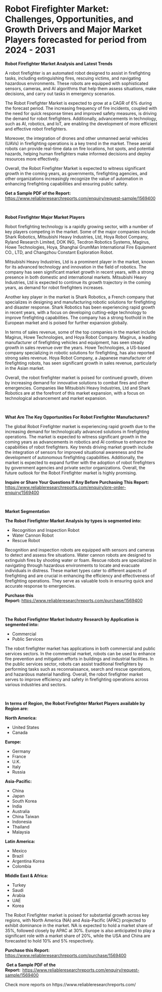 <p><h1>Robot Firefighter Market: Challenges, Opportunities, and Growth Drivers and Major Market Players forecasted for period from 2024 - 2031</h1></p><p><strong>Robot Firefighter Market Analysis and Latest Trends</strong></p>
<p><p>A robot firefighter is an automated robot designed to assist in firefighting tasks, including extinguishing fires, rescuing victims, and navigating hazardous environments. These robots are equipped with sophisticated sensors, cameras, and AI algorithms that help them assess situations, make decisions, and carry out tasks in emergency scenarios.</p><p>The Robot Firefighter Market is expected to grow at a CAGR of 6% during the forecast period. The increasing frequency of fire incidents, coupled with the need for quick response times and improved safety measures, is driving the demand for robot firefighters. Additionally, advancements in technology, such as AI, robotics, and IoT, are enabling the development of more efficient and effective robot firefighters.</p><p>Moreover, the integration of drones and other unmanned aerial vehicles (UAVs) in firefighting operations is a key trend in the market. These aerial robots can provide real-time data on fire locations, hot spots, and potential hazards, helping human firefighters make informed decisions and deploy resources more effectively.</p><p>Overall, the Robot Firefighter Market is expected to witness significant growth in the coming years, as governments, firefighting agencies, and other organizations increasingly recognize the value of automation in enhancing firefighting capabilities and ensuring public safety.</p></p>
<p><strong>Get a Sample PDF of the Report:&nbsp;</strong> <a href="https://www.reliableresearchreports.com/enquiry/request-sample/1569400">https://www.reliableresearchreports.com/enquiry/request-sample/1569400</a></p>
<p>&nbsp;</p>
<p><strong>Robot Firefighter Major Market Players</strong></p>
<p><p>Robot firefighting technology is a rapidly growing sector, with a number of key players competing in the market. Some of the major companies include Shark Robotics, Mitsubishi Heavy Industries, Ltd, Hoya Robot Company, Ryland Research Limited, DOK ING, Tecdron Robotics Systems, Magirus, Howe Technologies, Hoya, Shanghai GrumMan International Fire Equipment CO., LTD, and Changzhou Constant Exploration Robot.</p><p>Mitsubishi Heavy Industries, Ltd is a prominent player in the market, known for its advanced technology and innovation in the field of robotics. The company has seen significant market growth in recent years, with a strong presence in both domestic and international markets. Mitsubishi Heavy Industries, Ltd is expected to continue its growth trajectory in the coming years, as demand for robot firefighters increases.</p><p>Another key player in the market is Shark Robotics, a French company that specializes in designing and manufacturing robotic solutions for firefighting and disaster response. Shark Robotics has been experiencing rapid growth in recent years, with a focus on developing cutting-edge technology to improve firefighting capabilities. The company has a strong foothold in the European market and is poised for further expansion globally.</p><p>In terms of sales revenue, some of the top companies in the market include Magirus, Howe Technologies, and Hoya Robot Company. Magirus, a leading manufacturer of firefighting vehicles and equipment, has seen steady growth in sales revenue over the years. Howe Technologies, a US-based company specializing in robotic solutions for firefighting, has also reported strong sales revenue. Hoya Robot Company, a Japanese manufacturer of firefighting robots, has seen significant growth in sales revenue, particularly in the Asian market.</p><p>Overall, the robot firefighter market is poised for continued growth, driven by increasing demand for innovative solutions to combat fires and other emergencies. Companies like Mitsubishi Heavy Industries, Ltd and Shark Robotics are at the forefront of this market expansion, with a focus on technological advancement and market expansion.</p></p>
<p>&nbsp;</p>
<p><strong>What Are The Key Opportunities For Robot Firefighter Manufacturers?</strong></p>
<p><p>The global Robot Firefighter market is experiencing rapid growth due to the increasing demand for technologically advanced solutions in firefighting operations. The market is expected to witness significant growth in the coming years as advancements in robotics and AI continue to enhance the capabilities of robot firefighters. Key trends driving market growth include the integration of sensors for improved situational awareness and the development of autonomous firefighting capabilities. Additionally, the market is expected to expand further with the adoption of robot firefighters by government agencies and private sector organizations. Overall, the future outlook for the Robot Firefighter market is highly promising.</p></p>
<p><strong>Inquire or Share Your Questions If Any Before Purchasing This Report:</strong> <a href="https://www.reliableresearchreports.com/enquiry/pre-order-enquiry/1569400">https://www.reliableresearchreports.com/enquiry/pre-order-enquiry/1569400</a></p>
<p>&nbsp;</p>
<p><strong>Market Segmentation</strong></p>
<p><strong>The Robot Firefighter Market Analysis by types is segmented into:</strong></p>
<p><ul><li>Recognition and Inspection Robot</li><li>Water Cannon Robot</li><li>Rescue Robot</li></ul></p>
<p><p>Recognition and inspection robots are equipped with sensors and cameras to detect and assess fire situations. Water cannon robots are designed to extinguish fires by shooting water or foam. Rescue robots are specialized in navigating through hazardous environments to locate and evacuate individuals in distress. These market types cater to different aspects of firefighting and are crucial in enhancing the efficiency and effectiveness of firefighting operations. They serve as valuable tools in ensuring quick and accurate response to emergencies.</p></p>
<p><strong>Purchase this Report:&nbsp;</strong><a href="https://www.reliableresearchreports.com/purchase/1569400">https://www.reliableresearchreports.com/purchase/1569400</a></p>
<p>&nbsp;</p>
<p><strong>The Robot Firefighter Market Industry Research by Application is segmented into:</strong></p>
<p><ul><li>Commercial</li><li>Public Services</li></ul></p>
<p><p>The robot firefighter market has applications in both commercial and public services sectors. In the commercial market, robots can be used to enhance fire prevention and mitigation efforts in buildings and industrial facilities. In the public services sector, robots can assist traditional firefighters by performing tasks such as reconnaissance, search and rescue operations, and hazardous material handling. Overall, the robot firefighter market serves to improve efficiency and safety in firefighting operations across various industries and sectors.</p></p>
<p>&nbsp;</p>
<p><strong>In terms of Region, the Robot Firefighter Market Players available by Region are:</strong></p>
<p>
    <p> <strong> North America: </strong>
        <ul>
            <li>United States</li>
            <li>Canada</li>
        </ul>
        </p> 
    <p> <strong> Europe: </strong>
        <ul>
            <li>Germany</li>
            <li>France</li>
            <li>U.K.</li>
            <li>Italy</li>
            <li>Russia</li>
        </ul>
        </p> 
    <p> <strong> Asia-Pacific: </strong>
        <ul>
            <li>China</li>
            <li>Japan</li>
            <li>South Korea</li>
            <li>India</li>
            <li>Australia</li>
            <li>China Taiwan</li>
            <li>Indonesia</li>
            <li>Thailand</li>
            <li>Malaysia</li>
        </ul>
        </p> 
    <p> <strong> Latin America: </strong>
        <ul>
            <li>Mexico</li>
            <li>Brazil</li>
            <li>Argentina Korea</li>
            <li>Colombia</li>
        </ul>
        </p> 
    <p> <strong> Middle East & Africa: </strong>
        <ul>
            <li>Turkey</li>
            <li>Saudi</li>
            <li>Arabia</li>
            <li>UAE</li>
            <li>Korea</li>
        </ul>
    </p>
    </p>
<p><p>The Robot Firefighter market is poised for substantial growth across key regions, with North America (NA) and Asia-Pacific (APAC) projected to exhibit dominance in the market. NA is expected to hold a market share of 35%, followed closely by APAC at 30%. Europe is also anticipated to play a significant role with a market share of 20%, while the USA and China are forecasted to hold 10% and 5% respectively.</p></p>
<p><strong>Purchase this Report: </strong><a href="https://www.reliableresearchreports.com/purchase/1569400">https://www.reliableresearchreports.com/purchase/1569400</a></p>
<p>&nbsp;<strong>Get a Sample PDF of the Report:&nbsp;&nbsp;</strong><a href="https://www.reliableresearchreports.com/enquiry/request-sample/1569400">https://www.reliableresearchreports.com/enquiry/request-sample/1569400</a></p>
<p><strong></strong></p>
<p>Check more reports on https://www.reliableresearchreports.com/</p>